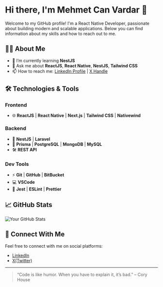 # Hi there, I'm Mehmet Can Vardar 👋

Welcome to my GitHub profile! I'm a React Native Developer, passionate about building modern and scalable applications. Below you can find information about my skills and how to reach out to me.

## 👨‍💻 About Me

- 🌱 I’m currently learning **NestJS**
- 💬 Ask me about **ReactJS**, **React Native**, **NestJS**, **Tailwind CSS**
- 📫 How to reach me: [LinkedIn Profile](https://www.linkedin.com/in/mehmet-can-vardar-6aa06b179/) | [X Handle](https://x.com/mcannvrr)

## 🛠️ Technologies & Tools

### Frontend
- 🌐 **ReactJS** | **React Native** | **Next.js** | **Tailwind CSS** | **Nativewind**

### Backend
- 🔧 **NestJS** | **Laravel**
- 💾 **Prisma** | **PostgreSQL** | **MongoDB** | **MySQL**
- 🛠️ **REST API**

### Dev Tools
- ⚡ **Git** | **GitHub** | **BitBucket**
- 💻 **VSCode**
- 🔨 **Jest** | **ESLint** | **Prettier**

## 📈 GitHub Stats

![Your GitHub Stats](https://github-readme-stats.vercel.app/api?username=mcanvr&show_icons=true&hide_title=true&count_private=true&theme=tokyonight)

## 🤝 Connect With Me

Feel free to connect with me on social platforms:

- [LinkedIn](https://www.linkedin.com/in/mehmet-can-vardar-6aa06b179/)
- [X(Twitter)](https://x.com/mcannvrr)

---

> “Code is like humor. When you have to explain it, it’s bad.” – Cory House
